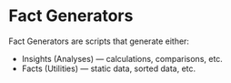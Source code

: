 # Fact Generators 

Fact Generators are scripts that generate either:
- Insights (Analyses) — calculations, comparisons, etc.
- Facts (Utilities) — static data, sorted data, etc. 